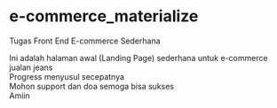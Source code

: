 # e-commerce_materialize
Tugas Front End E-commerce Sederhana

Ini adalah halaman awal (Landing Page) sederhana untuk e-commerce jualan jeans
</br>
Progress menyusul secepatnya
</br>
Mohon support dan doa semoga bisa sukses
</br>
Amiin
